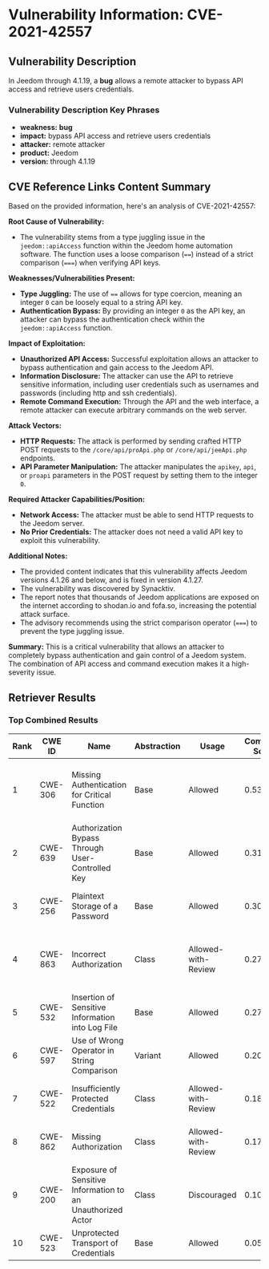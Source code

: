 # Vulnerability Information: CVE-2021-42557

## Vulnerability Description
In Jeedom through 4.1.19, a **bug** allows a remote attacker to bypass API access and retrieve users credentials.

### Vulnerability Description Key Phrases
- **weakness:** **bug**
- **impact:** bypass API access and retrieve users credentials
- **attacker:** remote attacker
- **product:** Jeedom
- **version:** through 4.1.19

## CVE Reference Links Content Summary
Based on the provided information, here's an analysis of CVE-2021-42557:

**Root Cause of Vulnerability:**

*   The vulnerability stems from a type juggling issue in the `jeedom::apiAccess` function within the Jeedom home automation software. The function uses a loose comparison (`==`) instead of a strict comparison (`===`) when verifying API keys.

**Weaknesses/Vulnerabilities Present:**

*   **Type Juggling:** The use of `==` allows for type coercion, meaning an integer `0` can be loosely equal to a string API key.
*   **Authentication Bypass:** By providing an integer `0` as the API key, an attacker can bypass the authentication check within the `jeedom::apiAccess` function.

**Impact of Exploitation:**

*   **Unauthorized API Access:** Successful exploitation allows an attacker to bypass authentication and gain access to the Jeedom API.
*   **Information Disclosure:**  The attacker can use the API to retrieve sensitive information, including user credentials such as usernames and passwords (including http and ssh credentials).
*   **Remote Command Execution:** Through the API and the web interface, a remote attacker can execute arbitrary commands on the web server.

**Attack Vectors:**

*   **HTTP Requests:** The attack is performed by sending crafted HTTP POST requests to the `/core/api/proApi.php` or `/core/api/jeeApi.php` endpoints.
*   **API Parameter Manipulation:** The attacker manipulates the `apikey`, `api`, or `proapi` parameters in the POST request by setting them to the integer `0`.

**Required Attacker Capabilities/Position:**

*   **Network Access:** The attacker must be able to send HTTP requests to the Jeedom server.
*   **No Prior Credentials:** The attacker does not need a valid API key to exploit this vulnerability.

**Additional Notes:**

*   The provided content indicates that this vulnerability affects Jeedom versions 4.1.26 and below, and is fixed in version 4.1.27.
*   The vulnerability was discovered by Synacktiv.
*   The report notes that thousands of Jeedom applications are exposed on the internet according to shodan.io and fofa.so, increasing the potential attack surface.
*   The advisory recommends using the strict comparison operator (`===`) to prevent the type juggling issue.

**Summary:** This is a critical vulnerability that allows an attacker to completely bypass authentication and gain control of a Jeedom system. The combination of API access and command execution makes it a high-severity issue.

## Retriever Results

### Top Combined Results

| Rank | CWE ID | Name | Abstraction | Usage | Combined Score | Retrievers | Individual Scores |
|------|--------|------|-------------|-------|---------------|------------|-------------------|
| 1 | CWE-306 | Missing Authentication for Critical Function | Base | Allowed | 0.5349 | dense, sparse, graph | dense: 0.529, sparse: 0.088, graph: 0.615 |
| 2 | CWE-639 | Authorization Bypass Through User-Controlled Key | Base | Allowed | 0.3137 | dense, sparse | dense: 0.520, sparse: 0.093 |
| 3 | CWE-256 | Plaintext Storage of a Password | Base | Allowed | 0.3068 | dense, sparse | dense: 0.510, sparse: 0.090 |
| 4 | CWE-863 | Incorrect Authorization | Class | Allowed-with-Review | 0.2777 | dense, sparse, graph | dense: 0.497, sparse: 0.096, graph: 0.472 |
| 5 | CWE-532 | Insertion of Sensitive Information into Log File | Base | Allowed | 0.2740 | sparse, graph | sparse: 0.098, graph: 0.610 |
| 6 | CWE-597 | Use of Wrong Operator in String Comparison | Variant | Allowed | 0.2081 | sparse, graph | sparse: 0.126, graph: 0.429 |
| 7 | CWE-522 | Insufficiently Protected Credentials | Class | Allowed-with-Review | 0.1822 | dense, sparse | dense: 0.509, sparse: 0.097 |
| 8 | CWE-862 | Missing Authorization | Class | Allowed-with-Review | 0.1793 | dense, sparse | dense: 0.508, sparse: 0.089 |
| 9 | CWE-200 | Exposure of Sensitive Information to an Unauthorized Actor | Class | Discouraged | 0.1055 | sparse, graph | sparse: 0.098, graph: 0.503 |
| 10 | CWE-523 | Unprotected Transport of Credentials | Base | Allowed | 0.0536 | sparse | sparse: 0.094 |

